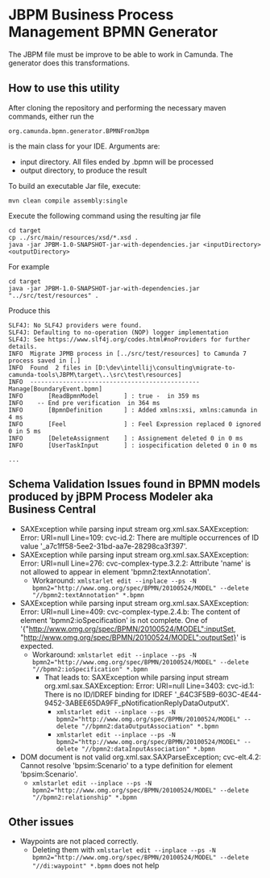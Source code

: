 # JBPM  Business Process Management BPMN Generator
The JBPM file must be improve to be able to work in Camunda.
The generator does this transformations.


## How to use this utility
After cloning the repository and performing the necessary maven commands, either run the

```org.camunda.bpmn.generator.BPMNFromJbpm```

is the main class for your IDE.
Arguments are:
* input directory. All files ended by .bpmn will be processed
* output directory, to produce the result

To build an executable Jar file, execute:

```mvn clean compile assembly:single```


Execute the following command using the resulting jar file

```
cd target
cp ../src/main/resources/xsd/*.xsd .
java -jar JPBM-1.0-SNAPSHOT-jar-with-dependencies.jar <inputDirectory> <outputDirectory>
```

For example

```
cd target
java -jar JPBM-1.0-SNAPSHOT-jar-with-dependencies.jar "../src/test/resources" .
```

Produce this
`````
SLF4J: No SLF4J providers were found.
SLF4J: Defaulting to no-operation (NOP) logger implementation
SLF4J: See https://www.slf4j.org/codes.html#noProviders for further details.
INFO  Migrate JPMB process in [../src/test/resources] to Camunda 7 process saved in [.]
INFO  Found  2 files in [D:\dev\intellij\consulting\migrate-to-camunda-tools\JBPM\target\..\src\test\resources]
INFO  ----------------------------------------------- Manage[BoundaryEvent.bpmn]
INFO       [ReadBpmnModel       ] : true -  in 359 ms
INFO    -- End pre verification  in 364 ms
INFO       [BpmnDefinition      ] : Added xmlns:xsi, xmlns:camunda in 4 ms
INFO       [Feel                ] : Feel Expression replaced 0 ignored 0 in 5 ms
INFO       [DeleteAssignment    ] : Assignement deleted 0 in 0 ms
INFO       [UserTaskInput       ] : iospecification deleted 0 in 0 ms

...

`````


## Schema Validation Issues found in BPMN models produced by jBPM Process Modeler aka Business Central
- SAXException while parsing input stream org.xml.sax.SAXException: Error: URI=null Line=109: cvc-id.2: There are multiple occurrences of ID value '_a7c1ff58-5ee2-31bd-aa7e-28298ca3f397'.
- SAXException while parsing input stream org.xml.sax.SAXException: Error: URI=null Line=276: cvc-complex-type.3.2.2: Attribute 'name' is not allowed to appear in element 'bpmn2:textAnnotation'.
   - Workaround: `xmlstarlet edit --inplace --ps -N bpmn2="http://www.omg.org/spec/BPMN/20100524/MODEL" --delete "//bpmn2:textAnnotation" *.bpmn`
- SAXException while parsing input stream org.xml.sax.SAXException: Error: URI=null Line=409: cvc-complex-type.2.4.b: The content of element 'bpmn2:ioSpecification' is not complete. One of '{"http://www.omg.org/spec/BPMN/20100524/MODEL":inputSet, "http://www.omg.org/spec/BPMN/20100524/MODEL":outputSet}' is expected.
   - Workaround: `xmlstarlet edit --inplace --ps -N bpmn2="http://www.omg.org/spec/BPMN/20100524/MODEL" --delete "//bpmn2:ioSpecification" *.bpmn`
      - That leads to: SAXException while parsing input stream org.xml.sax.SAXException: Error: URI=null Line=3403: cvc-id.1: There is no ID/IDREF binding for IDREF '_64C3F5B9-603C-4E44-9452-3ABEE65DA9FF_pNotificationReplyDataOutputX'.
        - `xmlstarlet edit --inplace --ps -N bpmn2="http://www.omg.org/spec/BPMN/20100524/MODEL" --delete "//bpmn2:dataOutputAssociation" *.bpmn`
        - `xmlstarlet edit --inplace --ps -N bpmn2="http://www.omg.org/spec/BPMN/20100524/MODEL" --delete "//bpmn2:dataInputAssociation" *.bpmn`
- DOM document is not valid org.xml.sax.SAXParseException; cvc-elt.4.2: Cannot resolve 'bpsim:Scenario' to a type definition for element 'bpsim:Scenario'.
   - `xmlstarlet edit --inplace --ps -N bpmn2="http://www.omg.org/spec/BPMN/20100524/MODEL" --delete "//bpmn2:relationship" *.bpmn`

## Other issues
- Waypoints are not placed correctly.
    - Deleting them with `xmlstarlet edit --inplace --ps -N bpmn2="http://www.omg.org/spec/BPMN/20100524/MODEL" --delete "//di:waypoint" *.bpmn` does not help